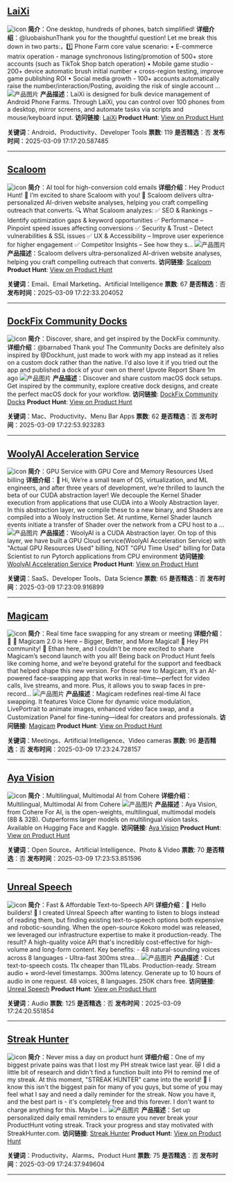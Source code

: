 ## [LaiXi](https://www.producthunt.com/posts/laixi)
![icon](https://ph-static.imgix.net/golden-kitty/2024/PHLogoDark.png?auto=compress&codec=mozjpeg&cs=strip&auto=format&w=40&h=40&fit=max&frame=1)
**简介**：One desktop, hundreds of phones, batch simplified!
**详细介绍**：@luobaishunThank you for the thoughtful question! Let me break this down in two parts:，1️⃣ Phone Farm core value scenario: • E-commerce matrix operation - manage synchronous listing/promotion of 500+ store accounts (such as TikTok Shop batch operation) • Mobile game studio - 200+ device automatic brush initial number + cross-region testing, improve game publishing ROI • Social media growth - 100+ accounts automatically raise the number/interaction/Posting, avoiding the risk of single account ...
![产品图片](https://ph-files.imgix.net/b98edb16-25cc-4482-b728-a4bdd7509b90.png?auto=format&fit=crop&frame=1&h=512&w=1024)
**产品描述**：LaiXi is designed for bulk device management of Android Phone Farms. Through LaiXi, you can control over 100 phones from a desktop, mirror screens, and automate tasks via scripts and mouse/keyboard input.
**访问链接**: [LaiXi](https://www.laixi.app/?ref=producthunt&lang=en-US)
**Product Hunt**: [View on Product Hunt](https://www.producthunt.com/posts/laixi)

**关键词**：Android、Productivity、Developer Tools
**票数**: 119
**是否精选**：否
**发布时间**：2025-03-09 17:17:20.587485

---
## [Scaloom](https://www.producthunt.com/posts/scaloom)
![icon](https://ph-static.imgix.net/golden-kitty/2024/PHLogoDark.png?auto=compress&codec=mozjpeg&cs=strip&auto=format&w=40&h=40&fit=max&frame=1)
**简介**：AI tool for high-conversion cold emails
**详细介绍**：Hey Product Hunt! 👋 I’m excited to share Scaloom with you! 🚀 Scaloom delivers ultra-personalized AI-driven website analyses, helping you craft compelling outreach that converts. 🔍 What Scaloom analyzes: ✅ SEO & Rankings – Identify optimization gaps & keyword opportunities ✅ Performance – Pinpoint speed issues affecting conversions ✅ Security & Trust – Detect vulnerabilities & SSL issues ✅ UX & Accessibility – Improve user experience for higher engagement ✅ Competitor Insights – See how they s...
![产品图片](https://ph-files.imgix.net/3c0a3414-7ab7-497e-a6aa-51324073efc4.png?auto=compress&codec=mozjpeg&cs=strip&auto=format&w=900&h=288&fit=crop&dpr=1)
**产品描述**：Scaloom delivers ultra-personalized AI-driven website analyses, helping you craft compelling outreach that converts.
**访问链接**: [Scaloom](https://scaloom.com/?ref=producthunt)
**Product Hunt**: [View on Product Hunt](https://www.producthunt.com/posts/scaloom)

**关键词**：Email、Email Marketing、Artificial Intelligence
**票数**: 67
**是否精选**：否
**发布时间**：2025-03-09 17:22:33.204052

---
## [DockFix Community Docks](https://www.producthunt.com/posts/dockfix-community-docks)
![icon](https://ph-static.imgix.net/golden-kitty/2024/PHLogoDark.png?auto=compress&codec=mozjpeg&cs=strip&auto=format&w=40&h=40&fit=max&frame=1)
**简介**：Discover, share, and get inspired by the DockFix community.
**详细介绍**：@barnabed Thank you! The Community Docks are definitely also inspired by @Dockhunt, just made to work with my app instead as it relies on a custom dock rather than the native. I'd also love it if you tried out the app and published a dock of your own on there! Upvote Report Share 1m ago
![产品图片](https://ph-files.imgix.net/bf0e7c3d-e030-4250-ba1a-658496299ad9.png?auto=compress&codec=mozjpeg&cs=strip&auto=format&w=900&h=288&fit=crop&dpr=1)
**产品描述**：Discover and share custom macOS dock setups. Get inspired by the community, explore creative dock designs, and create the perfect macOS dock for your workflow.
**访问链接**: [DockFix Community Docks](https://www.dockfix.app/discover?ref=producthunt)
**Product Hunt**: [View on Product Hunt](https://www.producthunt.com/posts/dockfix-community-docks)

**关键词**：Mac、Productivity、Menu Bar Apps
**票数**: 62
**是否精选**：否
**发布时间**：2025-03-09 17:22:53.923283

---
## [WoolyAI Acceleration Service](https://www.producthunt.com/posts/woolyai-acceleration-service)
![icon](https://ph-static.imgix.net/golden-kitty/2024/PHLogoDark.png?auto=compress&codec=mozjpeg&cs=strip&auto=format&w=40&h=40&fit=max&frame=1)
**简介**：GPU Service with GPU Core and Memory Resources Used billing
**详细介绍**：📌 Hi, We’re a small team of OS, virtualization, and ML engineers, and after three years of development, we’re thrilled to launch the beta of our CUDA abstraction layer! We decouple the Kernel Shader execution from applications that use CUDA into a Wooly Abstraction layer. In this abstraction layer, we compile these to a new binary, and Shaders are compiled into a Wooly Instruction Set. At runtime, Kernel Shader launch events initiate a transfer of Shader over the network from a CPU host to a ...
![产品图片](https://ph-files.imgix.net/4aa5bf2d-0e1c-417a-a90d-6c2312884c7b.png?auto=compress&codec=mozjpeg&cs=strip&auto=format&w=900&h=288&fit=crop&dpr=1)
**产品描述**：WoolyAI is a CUDA Abstraction layer. On top of this layer, we have built a GPU Cloud service(WoolyAI Acceleration Service) with "Actual GPU Resources Used" billing, NOT "GPU Time Used" billing for Data Scientist to run Pytorch applications from CPU environment
**访问链接**: [WoolyAI Acceleration Service](https://woolyai.com/?ref=producthunt)
**Product Hunt**: [View on Product Hunt](https://www.producthunt.com/posts/woolyai-acceleration-service)

**关键词**：SaaS、Developer Tools、Data Science
**票数**: 65
**是否精选**：否
**发布时间**：2025-03-09 17:23:09.916899

---
## [Magicam](https://www.producthunt.com/posts/magicam-3)
![icon](https://ph-static.imgix.net/golden-kitty/2024/PHLogoDark.png?auto=compress&codec=mozjpeg&cs=strip&auto=format&w=40&h=40&fit=max&frame=1)
**简介**：Real time face swapping for any stream or meeting
**详细介绍**：📌 🚀 Magicam 2.0 is Here – Bigger, Better, and More Magical! 🚀 Hey PH community! 👋 Ethan here, and I couldn’t be more excited to share Magicam’s second launch with you all! Being back on Product Hunt feels like coming home, and we’re beyond grateful for the support and feedback that helped shape this new version. For those new to Magicam, it’s an AI-powered face-swapping app that works in real-time—perfect for video calls, live streams, and more. Plus, it allows you to swap faces in pre-record...
![产品图片](https://ph-files.imgix.net/50ba2a6b-21dc-4f56-9f15-b421c3924e96.png?auto=format&fit=crop&frame=1&h=512&w=1024)
**产品描述**：Magicam redefines real-time AI face swapping. It features Voice Clone for dynamic voice modulation, LivePortrait to animate images, enhanced video face swap, and a Customization Panel for fine-tuning—ideal for creators and professionals.
**访问链接**: [Magicam](https://magicam.ai/?ref=producthunt)
**Product Hunt**: [View on Product Hunt](https://www.producthunt.com/posts/magicam-3)

**关键词**：Meetings、Artificial Intelligence、Video cameras
**票数**: 96
**是否精选**：否
**发布时间**：2025-03-09 17:23:24.728157

---
## [Aya Vision](https://www.producthunt.com/posts/aya-vision)
![icon](https://ph-static.imgix.net/golden-kitty/2024/PHLogoDark.png?auto=compress&codec=mozjpeg&cs=strip&auto=format&w=40&h=40&fit=max&frame=1)
**简介**：Multilingual, Multimodal AI from Cohere
**详细介绍**：Multilingual, Multimodal AI from Cohere
![产品图片](https://ph-files.imgix.net/56afbdfa-3ed9-475b-80ba-174375694845.png?auto=compress&codec=mozjpeg&cs=strip&auto=format&w=900&h=288&fit=crop&dpr=1)
**产品描述**：Aya Vision, from Cohere For AI, is the open-weights, multilingual, multimodal models (8B & 32B). Outperforms larger models on multilingual vision tasks. Available on Hugging Face and Kaggle.
**访问链接**: [Aya Vision](https://cohere.com/blog/aya-vision?ref=producthunt)
**Product Hunt**: [View on Product Hunt](https://www.producthunt.com/posts/aya-vision)

**关键词**：Open Source、Artificial Intelligence、Photo & Video
**票数**: 70
**是否精选**：否
**发布时间**：2025-03-09 17:23:53.851596

---
## [Unreal Speech](https://www.producthunt.com/posts/unreal-speech-3)
![icon](https://ph-static.imgix.net/golden-kitty/2024/PHLogoDark.png?auto=compress&codec=mozjpeg&cs=strip&auto=format&w=40&h=40&fit=max&frame=1)
**简介**：Fast & Affordable Text-to-Speech API
**详细介绍**：📌 Hello builders! 👋 I created Unreal Speech after wanting to listen to blogs instead of reading them, but finding existing text-to-speech options both expensive and robotic-sounding. When the open-source Kokoro model was released, we leveraged our infrastructure expertise to make it production-ready. The result? A high-quality voice API that's incredibly cost-effective for high-volume and long-form content. Key benefits: - 48 natural-sounding voices across 8 languages - Ultra-fast 300ms strea...
![产品图片](https://ph-files.imgix.net/2573b511-b3d8-463e-87f4-30243bf8f050.jpeg?auto=format&fit=crop&frame=1&h=512&w=1024)
**产品描述**：Cut text-to-speech costs. 11x cheaper than 11Labs. Production-ready. Stream audio + word-level timestamps. 300ms latency. Generate up to 10 hours of audio in one request. 48 voices, 8 languages. 250K chars free.
**访问链接**: [Unreal Speech](https://unrealspeech.com/?ref=producthunt)
**Product Hunt**: [View on Product Hunt](https://www.producthunt.com/posts/unreal-speech-3)

**关键词**：Audio
**票数**: 125
**是否精选**：否
**发布时间**：2025-03-09 17:24:20.551854

---
## [Streak Hunter](https://www.producthunt.com/posts/streak-hunter)
![icon](https://ph-static.imgix.net/golden-kitty/2024/PHLogoDark.png?auto=compress&codec=mozjpeg&cs=strip&auto=format&w=40&h=40&fit=max&frame=1)
**简介**：Never miss a day on product hunt
**详细介绍**：One of my biggest private pains was that I lost my PH streak twice last year. 😿 I did a little bit of research and didn't find a function built into PH to remind me of my streak. At this moment, "STREAK HUNTER" came into the world! 🤩 I know this isn't the biggest pain for many of you guys, but some of you may feel what I say and need a daily reminder for the streak. Now you have it, and the best part is - it's completely free and this forever. I don't want to charge anything for this. Maybe I...
![产品图片](https://ph-files.imgix.net/deeb4465-6968-4e6b-b5af-2a795d397235.png?auto=compress&codec=mozjpeg&cs=strip&auto=format&w=900&h=288&fit=crop&dpr=1)
**产品描述**：Set up personalized daily email reminders to ensure you never break your ProductHunt voting streak. Track your progress and stay motivated with StreakHunter.com.
**访问链接**: [Streak Hunter](https://www.streakhunter.com/?ref=producthunt)
**Product Hunt**: [View on Product Hunt](https://www.producthunt.com/posts/streak-hunter)

**关键词**：Productivity、Alarms、Product Hunt
**票数**: 75
**是否精选**：否
**发布时间**：2025-03-09 17:24:37.949604

---
